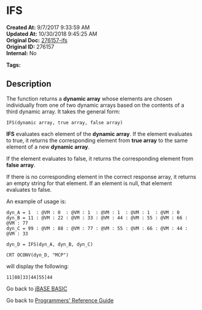 # IFS

**Created At:** 9/7/2017 9:33:59 AM  
**Updated At:** 10/30/2018 9:45:25 AM  
**Original Doc:** [276157-ifs](https://docs.jbase.com/36868-jbase-basic/276157-ifs)  
**Original ID:** 276157  
**Internal:** No  

**Tags:**
<badge text='dynamic arrays' vertical='middle' />

## Description

The function returns a **dynamic array** whose elements are chosen individually from one of two dynamic arrays based on the contents of a third dynamic array. It takes the general form:

```
IFS(dynamic array, true array, false array)
```

**IFS** evaluates each element of the **dynamic array**. If the element evaluates to true, it returns the corresponding element from **true array** to the same element of a new **dynamic array**.

If the element evaluates to false, it returns the corresponding element from **false array**.

If there is no corresponding element in the correct response array, it returns an empty string for that element. If an element is null, that element evaluates to false.

An example of usage is:

```
dyn_A = 1  : @VM : 0  : @VM : 1  : @VM : 1  : @VM : 1  : @VM : 0
dyn_B = 11 : @VM : 22 : @VM : 33 : @VM : 44 : @VM : 55 : @VM : 66 : @VM : 77
dyn_C = 99 : @VM : 88 : @VM : 77 : @VM : 55 : @VM : 66 : @VM : 44 : @VM : 33

dyn_D = IFS(dyn_A, dyn_B, dyn_C)

CRT OCONV(dyn_D, "MCP")
```

will display the following:

```
11]88]33]44]55]44
```

Go back to [jBASE BASIC](./../README.md)

Go back to [Programmers' Reference Guide](./../../reference-guides/jbc/README.md)
